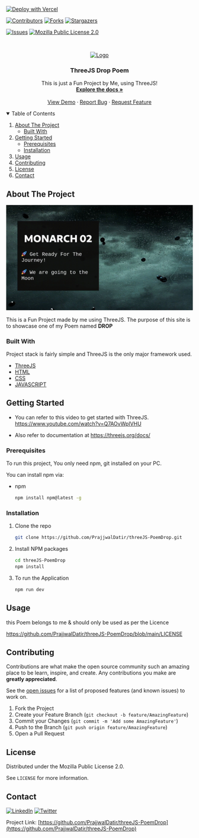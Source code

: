 [![Deploy with Vercel](https://vercel.com/button)](https://vercel.com/new/git/external?repository-url=https%3A%2F%2Fgithub.com%2FPrajjwalDatir%2FthreeJS-PoemDrop&project-name=prajjwal-threejs-poem-drop&repo-name=prajjwal-threejs-poem-drop)


[![Contributors][contributors-shield]][contributors-url]
[![Forks][forks-shield]][forks-url]
[![Stargazers][stars-shield]][stars-url]


[![Issues][issues-shield]][issues-url]
[![Mozilla Public License 2.0][license-shield]][license-url]


<!-- PROJECT LOGO -->
<br />
<p align="center">
  <a href="https://github.com/PrajjwalDatir/threeJS-PoemDrop">
    <img src="./MONARCH02transbg.svg" alt="Logo" width="80" height="80">
  </a>

  <h3 align="center">ThreeJS Drop Poem</h3>

  <p align="center">
    This is just a Fun Project by Me, using ThreeJS!
    <br />
    <a href="https://github.com/PrajjwalDatir/threeJS-PoemDrop"><strong>Explore the docs »</strong></a>
    <br />
    <br />
    <a href="https://three-js-monarch02.vercel.app">View Demo</a>
    ·
    <a href="https://github.com/PrajjwalDatir/threeJS-PoemDrop/issues">Report Bug</a>
    ·
    <a href="https://github.com/PrajjwalDatir/threeJS-PoemDrop/issues">Request Feature</a>
  </p>
</p>



<!-- TABLE OF CONTENTS -->
<details open="open">
  <summary>Table of Contents</summary>
  <ol>
    <li>
      <a href="#about-the-project">About The Project</a>
      <ul>
        <li><a href="#built-with">Built With</a></li>
      </ul>
    </li>
    <li>
      <a href="#getting-started">Getting Started</a>
      <ul>
        <li><a href="#prerequisites">Prerequisites</a></li>
        <li><a href="#installation">Installation</a></li>
      </ul>
    </li>
    <li><a href="#usage">Usage</a></li>
    <li><a href="#contributing">Contributing</a></li>
    <li><a href="#license">License</a></li>
    <li><a href="#contact">Contact</a></li>
  </ol>
</details>



<!-- ABOUT THE PROJECT -->
## About The Project

![product-screenshot](./readmeGif2.gif)

This is a Fun Project made by me using ThreeJS.
The purpose of this site is to showcase one of my Poem named **DROP**

### Built With

Project stack is fairly simple and ThreeJS is the only major framework used.
* [ThreeJS](https://developer.mozilla.org/en-US/docs/Glossary/Three_js)
* [HTML](https://developer.mozilla.org/en-US/docs/Glossary/HTML)
* [CSS](https://developer.mozilla.org/en-US/docs/Web/API/CSS)
* [JAVASCRIPT](https://developer.mozilla.org/en-US/docs/Web/JavaScript)

<!-- GETTING STARTED -->
## Getting Started

- You can refer to this video to get started with ThreeJS.
https://www.youtube.com/watch?v=Q7AOvWpIVHU


- Also refer to documentation at 
https://threejs.org/docs/


### Prerequisites

To run this project,
You only need npm, git installed on your PC. 


You can install npm via:
* npm
  ```sh
  npm install npm@latest -g
  ```

### Installation

1. Clone the repo
   ```sh
   git clone https://github.com/PrajjwalDatir/threeJS-PoemDrop.git
   ```
3. Install NPM packages
   ```sh
   cd threeJS-PoemDrop 
   npm install
   ```
4. To run the Application
   ```sh
   npm run dev
   ```



<!-- USAGE EXAMPLES -->
## Usage

this Poem belongs to me & should only be used as per the Licence

https://github.com/PrajjwalDatir/threeJS-PoemDrop/blob/main/LICENSE

<!-- CONTRIBUTING -->
## Contributing

Contributions are what make the open source community such an amazing place to be learn, inspire, and create. Any contributions you make are **greatly appreciated**.

See the [open issues](https://github.com/PrajjwalDatir/threeJS-PoemDrop/issues) for a list of proposed features (and known issues) to work on.

1. Fork the Project
2. Create your Feature Branch (`git checkout -b feature/AmazingFeature`)
3. Commit your Changes (`git commit -m 'Add some AmazingFeature'`)
4. Push to the Branch (`git push origin feature/AmazingFeature`)
5. Open a Pull Request



<!-- LICENSE -->
## License

Distributed under the Mozilla Public License 2.0. 

See `LICENSE` for more information.

<!-- CONTACT -->
## Contact

[![LinkedIn][linkedin-shield]][linkedin-url]
[![Twitter][twitter-shield]][twitter-url]

Project Link: [https://github.com/PrajjwalDatir/threeJS-PoemDrop](https://github.com/PrajjwalDatir/threeJS-PoemDrop)


<!-- MARKDOWN LINKS & IMAGES -->
<!-- https://www.markdownguide.org/basic-syntax/#reference-style-links -->
[contributors-shield]: https://img.shields.io/github/contributors/PrajjwalDatir/threeJS-PoemDrop.svg?style=for-the-badge
[contributors-url]: https://github.com/PrajjwalDatir/threeJS-PoemDrop/graphs/contributors
[forks-shield]: https://img.shields.io/github/forks/PrajjwalDatir/threeJS-PoemDrop.svg?style=for-the-badge
[forks-url]: https://github.com/PrajjwalDatir/threeJS-PoemDrop/network/members
[stars-shield]: https://img.shields.io/github/stars/PrajjwalDatir/threeJS-PoemDrop.svg?style=for-the-badge
[stars-url]: https://github.com/PrajjwalDatir/threeJS-PoemDrop/stargazers
[issues-shield]: https://img.shields.io/github/issues/PrajjwalDatir/threeJS-PoemDrop.svg?style=for-the-badge
[issues-url]: https://github.com/PrajjwalDatir/threeJS-PoemDrop/issues
[license-shield]: https://img.shields.io/github/license/PrajjwalDatir/threeJS-PoemDrop.svg?style=for-the-badge
[license-url]: https://github.com/PrajjwalDatir/threeJS-PoemDrop/blob/main/LICENSE
[linkedin-shield]: https://img.shields.io/badge/-LinkedIn-black.svg?style=for-the-badge&logo=linkedin&colorB=555
[linkedin-url]: https://www.linkedin.com/in/datir/
[twitter-shield]: https://img.shields.io/badge/-Twitter-black.svg?style=for-the-badge&logo=linkedin&colorB=555
[twitter-url]: https://twitter.com/prajjwal_datir
